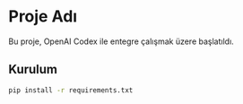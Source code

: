 # Proje Adı

Bu proje, OpenAI Codex ile entegre çalışmak üzere başlatıldı.

## Kurulum

```bash
pip install -r requirements.txt
